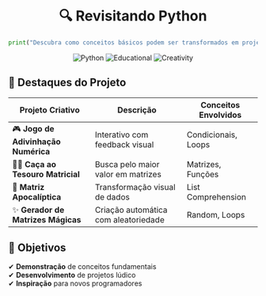 <div align="center"> <h1>🔍 Revisitando Python</h1> </div>

```python
print("Descubra como conceitos básicos podem ser transformados em projetos incríveis!")
```

<div align="center">
  <img src="https://img.shields.io/badge/Python-3776AB?style=for-the-badge&logo=python&logoColor=white" alt="Python">
  <img src="https://img.shields.io/badge/Education-FFD43B?style=for-the-badge&logo=python&logoColor=blue" alt="Educational">
  <img src="https://img.shields.io/badge/Creativity-FF6B6B?style=for-the-badge" alt="Creativity">
</div>

## 🌟 Destaques do Projeto

| Projeto Criativo | Descrição | Conceitos Envolvidos |
|-----------------|----------|---------------------|
| 🎮 **Jogo de Adivinhação Numérica** | Interativo com feedback visual | Condicionais, Loops |
| 🏴‍☠️ **Caça ao Tesouro Matricial** | Busca pelo maior valor em matrizes | Matrizes, Funções |
| 🧟 **Matriz Apocalíptica** | Transformação visual de dados | List Comprehension |
| ✨ **Gerador de Matrizes Mágicas** | Criação automática com aleatoriedade | Random, Loops |


## 🎯 Objetivos 

✔ **Demonstração** de conceitos fundamentais  
✔ **Desenvolvimento** de projetos lúdico  
✔ **Inspiração** para novos programadores  
